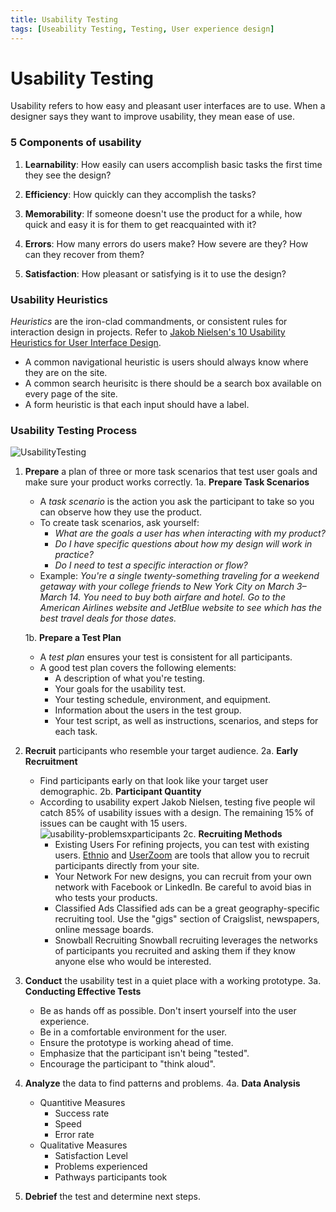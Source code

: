 ```yaml
---
title: Usability Testing
tags: [Useability Testing, Testing, User experience design]
---
```


# Usability Testing

Usability refers to how easy and pleasant user interfaces are to use. When a designer says they want to improve usability, they mean ease of use.

### 5 Components of usability

1. **Learnability**: How easily can users accomplish basic tasks the first time they see the design?

2. **Efficiency**: How quickly can they accomplish the tasks?

3. **Memorability**: If someone doesn't use the product for a while, how quick and easy it is for them to get reacquainted with it?

4. **Errors**: How many errors do users make? How severe are they? How can they recover from them?

5. **Satisfaction**: How pleasant or satisfying is it to use the design?



### Usability Heuristics

*Heuristics* are the iron-clad commandments, or consistent rules for interaction design in projects. Refer to [Jakob Nielsen's 10 Usability Heuristics for User Interface Design](https://www.nngroup.com/articles/ten-usability-heuristics/).

* A common navigational heuristic is users should always know where they are on the site. 
* A common search heurisitc is there should be a search box available on every page of the site.
* A form heuristic is that each input should have a label.

### Usability Testing Process

![UsabilityTesting](https://s3.amazonaws.com/ga-instruction/json/UXF/assets/unit-6/lesson1/testing_with_prototypes.png)

1. **Prepare** a plan of three or more task scenarios that test user goals and make sure your product works correctly.
     1a. **Prepare Task Scenarios**
    - A *task scenario* is the action you ask the participant to take so you can observe how they use the product.
    - To create task scenarios, ask yourself:
      - *What are the goals a user has when interacting with my product?*
      - *Do I have specific questions about how my design will work in practice?*
      - *Do I need to test a specific interaction or flow?*
    - Example: 
        *You're a single twenty-something traveling for a weekend getaway with your college friends to New York City on March 3–March 14. You need to buy both airfare and hotel. Go to the American Airlines website and JetBlue website to see which has the best travel deals for those dates.*
    
    1b. **Prepare a Test Plan**
    - A *test plan* ensures your test is consistent for all participants.
    - A good test plan covers the following elements:
        - A description of what you're testing.
        - Your goals for the usability test.
        - Your testing schedule, environment, and equipment.
        - Information about the users in the test group.
        - Your test script, as well as instructions, scenarios, and steps for each task.
2. **Recruit** participants who resemble your target audience.
    2a. **Early Recruitment**
    - Find participants early on that look like your target user demographic.
    2b. **Participant Quantity**
    - According to usability expert Jakob Nielsen, testing five people wil catch 85% of usability issues with a design. The remaining 15% of issues can be caught with 15 users.
    ![usability-problemsxparticipants](https://s3.amazonaws.com/ga-instruction/json/UXF/assets/unit-6/lesson1/number_of_usability_testers.png)
    2c. **Recruiting Methods**
        - Existing Users
        For refining projects, you can test with existing users. [Ethnio](https://ethn.io/) and [UserZoom](https://www.userzoom.com/) are tools that allow you to recruit participants directly from your site.
        - Your Network
        For new designs, you can recruit from your own network with Facebook or LinkedIn. Be careful to avoid bias in who tests your products.
        - Classified Ads
        Classified ads can be a great geography-specific recruiting tool. Use the "gigs" section of Craigslist, newspapers, online message boards.
        - Snowball Recruiting
        Snowball recruiting leverages the networks of participants you recruited and asking them if they know anyone else who would be interested.
3. **Conduct** the usability test in a quiet place with a working prototype.
    3a. **Conducting Effective Tests**
    - Be as hands off as possible. Don't insert yourself into the user experience.
    - Be in a comfortable environment for the user.
    - Ensure the prototype is working ahead of time.
    - Emphasize that the participant isn't being "tested".
    - Encourage the participant to "think aloud".
4. **Analyze** the data to find patterns and problems.
    4a. **Data Analysis**
    - Quantitive Measures
        - Success rate
        - Speed
        - Error rate
    - Qualitative Measures
        - Satisfaction Level
        - Problems experienced
        - Pathways participants took
5. **Debrief** the test and determine next steps.
